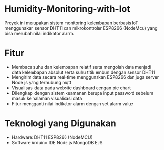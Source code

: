 # Humidity-Monitoring-with-Iot
Proyek ini merupakan sistem monitoring kelembapan berbasis IoT menggunakan sensor DHT11 dan mikrokontroler ESP8266 (NodeMcu) yang bisa merubah nilai indikator alarm.

# Fitur
- Membaca suhu dan kelembapan relatif serta mengolah data menjadi data kelembapan absolut serta suhu titik embun dengan sensor DHT11
- Mengirim data secara real-time menggunakan ESP8266 dan juga server Node js yang terhubung mqtt 
- Visualisasi data pada website dashboard dengan pie chart
- Dilengkapi dengan sistem keamanan berupa input password sebelum masuk ke halaman visualisasi data
- Fitur mengganti nilai indikator alarm dengan set alarm value

# Teknologi yang Digunakan
- Hardware:
   DHT11
   ESP8266 (NodeMCU)
- Software
  Arduino IDE
  Node.js
  MongoDB
  EJS



